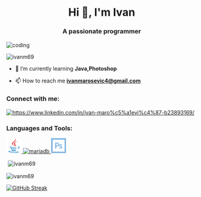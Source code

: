 <h1 align="center">Hi 👋, I'm Ivan</h1>
<h3 align="center">A passionate programmer</h3>
<img align="center" alt="coding" width="600" src="https://media4.giphy.com/media/qgQUggAC3Pfv687qPC/giphy.gif" >
<p align="left"> <img src="https://komarev.com/ghpvc/?username=ivanm69&label=Profile%20views&color=0e75b6&style=flat" alt="ivanm69" /> </p>


- 🌱 I’m currently learning **Java,Photoshop**

- 📫 How to reach me **ivanmarosevic4@gmail.com**

<h3 align="left">Connect with me:</h3>
<p align="left">
<a href="https://www.linkedin.com/in/ivan-maro%C5%A1evi%C4%87-b23893169/" target="blank"><img align="center" src="https://raw.githubusercontent.com/rahuldkjain/github-profile-readme-generator/master/src/images/icons/Social/linked-in-alt.svg" alt="https://www.linkedin.com/in/ivan-maro%c5%a1evi%c4%87-b23893169/" height="30" width="40" /></a>
</p>

<h3 align="left">Languages and Tools:</h3>
<p align="left"> <a href="https://www.java.com" target="_blank" rel="noreferrer"> <img src="https://raw.githubusercontent.com/devicons/devicon/master/icons/java/java-original.svg" alt="java" width="40" height="40"/> </a> <a href="https://mariadb.org/" target="_blank" rel="noreferrer"> <img src="https://www.vectorlogo.zone/logos/mariadb/mariadb-icon.svg" alt="mariadb" width="40" height="40"/> </a> <a href="https://www.photoshop.com/en" target="_blank" rel="noreferrer"> <img src="https://raw.githubusercontent.com/devicons/devicon/master/icons/photoshop/photoshop-line.svg" alt="photoshop" width="40" height="40"/> </a> </p>

<p>&nbsp;<img align="center" src="https://github-readme-stats.vercel.app/api?username=ivanm69&show_icons=true&locale=en" alt="ivanm69" /></p>

<p><img align="center" src="https://github-readme-streak-stats.herokuapp.com/?user=ivanm69&" alt="ivanm69" /></p>


[![GitHub Streak](https://github-readme-streak-stats.herokuapp.com/?user=ivanm69)](https://github.com/ivanm69)
